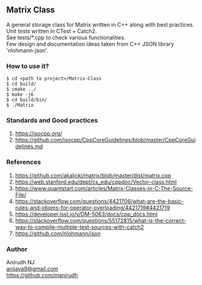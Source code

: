 ## Matrix Class
A general storage class for Matrix written in C++ along with best practices.    
Unit tests written in CTest + Catch2.    
See tests/*.cpp to check various functionalities.      
Few design and documentation ideas taken from C++ JSON library 'nlohmann-json'.     

### How to use it?
```
$ cd <path to project>/Matrix-Class    
$ cd build/    
$ cmake ../    
$ make -j6   
$ cd build/bin/
$ ./Matrix
```
  
### Standards and Good practices
1. https://isocpp.org/
2. https://github.com/isocpp/CppCoreGuidelines/blob/master/CppCoreGuidelines.md

### References
1. https://github.com/akalicki/matrix/blob/master/dist/matrix.cpp
2. https://web.stanford.edu/dept/cs_edu/cppdoc/Vector-class.html
3. https://www.quantstart.com/articles/Matrix-Classes-in-C-The-Source-File/
4. https://stackoverflow.com/questions/4421706/what-are-the-basic-rules-and-idioms-for-operator-overloading/4421719#4421719
5. https://developer.lsst.io/v/DM-5063/docs/cpp_docs.html
6. https://stackoverflow.com/questions/55172815/what-is-the-correct-way-to-compile-multiple-test-sources-with-catch2
7. https://github.com/nlohmann/json

### Author
Anirudh NJ     
anijaya9@gmail.com     
https://github.com/njanirudh      
